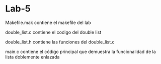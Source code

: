 # Lab-5


Makefile.mak contiene el makefile del lab


double_list.c contiene el codigo del double list 


double_list.h contiene las funciones del double_list.c


main.c contiene el código principal que demuestra la funcionalidad de la lista doblemente enlazada
